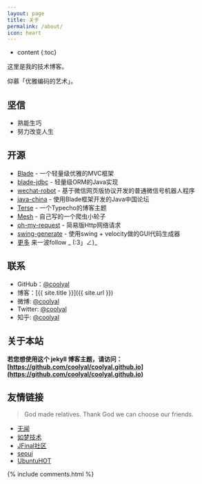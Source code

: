 ```yaml
---
layout: page
title: 关于
permalink: /about/
icon: heart
---
```


* content
{:toc}


这里是我的技术博客。

仰慕「优雅编码的艺术」。

## 坚信

* 熟能生巧
* 努力改变人生

## 开源

- [Blade](http://bladejava.com) - 一个轻量级优雅的MVC框架
- [blade-jdbc](https://github.com/bladejava/blade-jdbc) - 轻量级ORM的Java实现
- [wechat-robot](https://github.com/coolyal/wechat-robot) - 基于微信网页版协议开发的普通微信号机器人程序
- [java-china](https://github.com/junicorn/java-china) - 使用Blade框架开发的Java中国论坛
- [Terse](https://github.com/coolyal/terse) - 一个Typecho的博客主题
- [Mesh](https://github.com/coolyal/mesh) - 自己写的一个爬虫小轮子
- [oh-my-request](https://github.com/coolyal/oh-my-request) - 简易版Http网络请求
- [swing-generate](https://github.com/coolyal/swing-generate) - 使用swing + velocity做的GUI代码生成器
- [更多](https://github.com/coolyal) 来一波follow _ (:3」∠)_

## 联系

* GitHub：[@coolyal](https://github.com/coolyal)
* 博客：[{{ site.title }}]({{ site.url }})
* 微博: [@coolyal](http://weibo.com/coolyal)
* Twitter: [@coolyal](https://twitter.com/coolyal)
* 知乎: [@coolyal](http://www.zhihu.com/people/coolyal)

## 关于本站

**若您想使用这个 jekyll 博客主题，请访问：[https://github.com/coolyal/coolyal.github.io](https://github.com/coolyal/coolyal.github.io)**

## 友情链接

> God made relatives. Thank God we can choose our friends.

* [无闻](https://wuwen.org)
* [如梦技术](http://blog.dreamlu.net)
* [JFinal社区](http://jfinalbbs.com)
* [seoui](http://blog.seoui.com)
* [UbuntuHOT](https://www.ubuntuhot.com)

{% include comments.html %}

